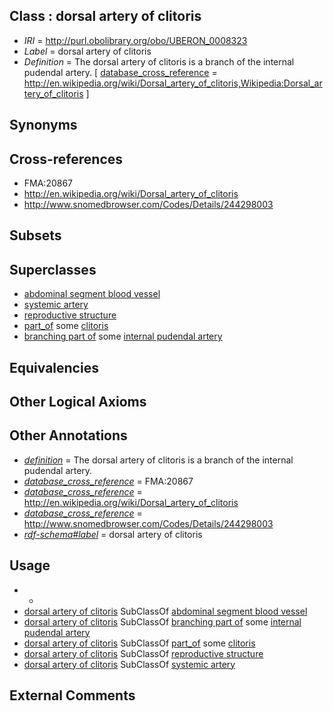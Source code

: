 
## Class : dorsal artery of clitoris

 * *IRI* = http://purl.obolibrary.org/obo/UBERON_0008323
 * *Label* = dorsal artery of clitoris
 * *Definition* = The dorsal artery of clitoris is a branch of the internal pudendal artery. [ [database_cross_reference](../../ef/oboInOwl#hasDbXref.md) = http://en.wikipedia.org/wiki/Dorsal_artery_of_clitoris,Wikipedia:Dorsal_artery_of_clitoris ]

## Synonyms


## Cross-references

 * FMA:20867
 * http://en.wikipedia.org/wiki/Dorsal_artery_of_clitoris
 * http://www.snomedbrowser.com/Codes/Details/244298003

## Subsets


## Superclasses

 * [abdominal segment blood vessel](../../UBERON/35/UBERON_0003835.md)
 * [systemic artery](../../UBERON/73/UBERON_0004573.md)
 * [reproductive structure](../../UBERON/56/UBERON_0005156.md)
 * [part_of](../../BFO/50/BFO_0000050.md) some [clitoris](../../UBERON/11/UBERON_0002411.md)
 * [branching part of](../../RO/80/RO_0002380.md) some [internal pudendal artery](../../UBERON/15/UBERON_0007315.md)

## Equivalencies


## Other Logical Axioms


## Other Annotations

 * *[definition](../../IAO/15/IAO_0000115.md)* = The dorsal artery of clitoris is a branch of the internal pudendal artery.
 * *[database_cross_reference](../../ef/oboInOwl#hasDbXref.md)* = FMA:20867
 * *[database_cross_reference](../../ef/oboInOwl#hasDbXref.md)* = http://en.wikipedia.org/wiki/Dorsal_artery_of_clitoris
 * *[database_cross_reference](../../ef/oboInOwl#hasDbXref.md)* = http://www.snomedbrowser.com/Codes/Details/244298003
 * *[rdf-schema#label](../../el/rdf-schema#label.md)* = dorsal artery of clitoris

## Usage

 * -
 * [dorsal artery of clitoris](../../UBERON/23/UBERON_0008323.md) SubClassOf [abdominal segment blood vessel](../../UBERON/35/UBERON_0003835.md)
 * [dorsal artery of clitoris](../../UBERON/23/UBERON_0008323.md) SubClassOf [branching part of](../../RO/80/RO_0002380.md) some [internal pudendal artery](../../UBERON/15/UBERON_0007315.md)
 * [dorsal artery of clitoris](../../UBERON/23/UBERON_0008323.md) SubClassOf [part_of](../../BFO/50/BFO_0000050.md) some [clitoris](../../UBERON/11/UBERON_0002411.md)
 * [dorsal artery of clitoris](../../UBERON/23/UBERON_0008323.md) SubClassOf [reproductive structure](../../UBERON/56/UBERON_0005156.md)
 * [dorsal artery of clitoris](../../UBERON/23/UBERON_0008323.md) SubClassOf [systemic artery](../../UBERON/73/UBERON_0004573.md)

## External Comments

